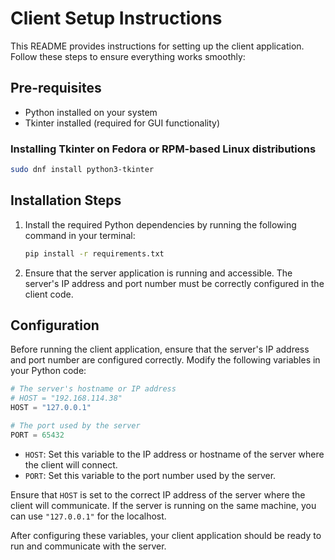 # Client Setup Instructions

This README provides instructions for setting up the client application. Follow these steps to ensure everything works smoothly:

## Pre-requisites
- Python installed on your system
- Tkinter installed (required for GUI functionality)

### Installing Tkinter on Fedora or RPM-based Linux distributions
```bash
sudo dnf install python3-tkinter
```

## Installation Steps

1. Install the required Python dependencies by running the following command in your terminal:
   ```bash
   pip install -r requirements.txt
   ```

2. Ensure that the server application is running and accessible. The server's IP address and port number must be correctly configured in the client code.

## Configuration

Before running the client application, ensure that the server's IP address and port number are configured correctly. Modify the following variables in your Python code:

```python
# The server's hostname or IP address
# HOST = "192.168.114.38"
HOST = "127.0.0.1"

# The port used by the server
PORT = 65432
```

- `HOST`: Set this variable to the IP address or hostname of the server where the client will connect.
- `PORT`: Set this variable to the port number used by the server.

Ensure that `HOST` is set to the correct IP address of the server where the client will communicate. If the server is running on the same machine, you can use `"127.0.0.1"` for the localhost.

After configuring these variables, your client application should be ready to run and communicate with the server.
